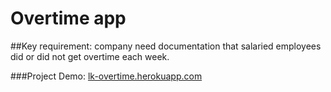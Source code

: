 # Overtime app

##Key requirement: company need documentation that salaried employees did or did not get overtime each week.

###Project Demo: [lk-overtime.herokuapp.com](http://lk-overtime.herokuapp.com/)
